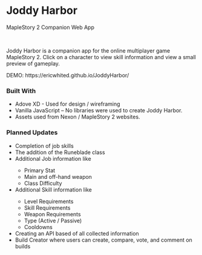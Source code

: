 <h1>Joddy Harbor</h1>
<p>MapleStory 2 Companion Web App</p>
<br>

<p>Joddy Harbor is a companion app for the online multiplayer game MapleStory 2. Click on a character to view skill information and view a small preview of gameplay.</p>

<p>DEMO: https://ericwhited.github.io/JoddyHarbor/ </p>

<h3>Built With</h3>
<ul>
  <li>Adove XD - Used for design / wireframing</li>
  <li>Vanilla JavaScript – No libraries were used to create Joddy Harbor.</li>
  <li>Assets used from Nexon / MapleStory 2 websites.</li>
</ul>

<h3>Planned Updates</h3>

  <ul>
    <li>Completion of job skills</li>
    <li>The addition of the Runeblade class</li>
    <li>Additional Job information like</li>
      <ul>
        <li>Primary Stat</li>
        <li>Main and off-hand weapon</li>
        <li>Class Difficulty</li>
      </ul>
    <li>Additional Skill information like</li>
      <ul>
        <li>Level Requirements</li>
        <li>Skill Requirements</li>
        <li>Weapon Requirements</li>
        <li>Type (Active / Passive)</li>
        <li>Cooldowns</li>
      </ul>
    <li>Creating an API based of all collected information</li>
    <li>Build Creator where users can create, compare, vote, and comment on builds</li>
  <ul>
